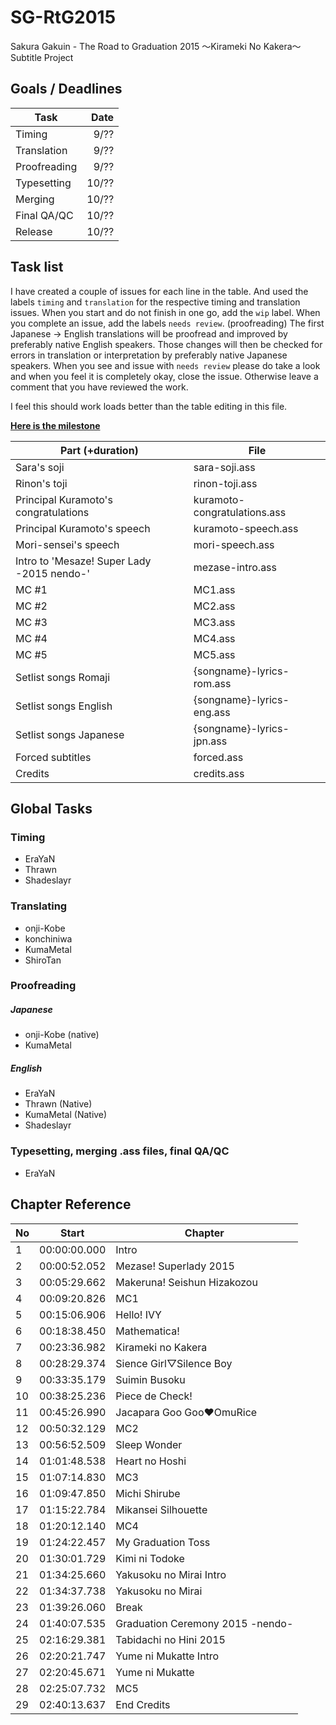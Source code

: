 ﻿SG-RtG2015
==========

Sakura Gakuin - The Road to Graduation 2015 ～Kirameki No Kakera～ Subtitle Project

Goals / Deadlines
-----------------

| Task         | Date |
|--------------|-----:|
| Timing       | 9/?? |
| Translation  | 9/?? |
| Proofreading | 9/?? |
| Typesetting  | 10/?? |
| Merging      | 10/?? |
| Final QA/QC  | 10/?? |
| Release      | 10/?? |

Task list
------------------------------

I have created a couple of issues for each line in the table. And used the labels `timing` and `translation` for the respective timing and translation issues.
When you start and do not finish in one go, add the `wip` label.
When you complete an issue, add the labels `needs review`. (proofreading)
The first Japanese -> English translations will be proofread and improved by preferably native English speakers. Those changes will then be checked for errors in translation or interpretation by preferably native Japanese speakers.
When you see and issue with `needs review` please do take a look and when you feel it is completely okay, close the issue. Otherwise leave a comment that you have reviewed the work.

I feel this should work loads better than the table editing in this file.

**[Here is the milestone](https://github.com/FukeiSubs/SakuraGakuin-Disks/milestone/1)**

| Part (+duration)                                   | File                               |
|----------------------------------------------------|------------------------------------|
| Sara's soji                                        | sara-soji.ass                      |
| Rinon's toji                                       | rinon-toji.ass                     |
| Principal Kuramoto's congratulations               | kuramoto-congratulations.ass       |
| Principal Kuramoto's speech                        | kuramoto-speech.ass                |
| Mori-sensei's speech                               | mori-speech.ass                    |
| Intro to 'Mesaze! Super Lady -2015 nendo-'         | mezase-intro.ass                   |
| MC #1                                              | MC1.ass                            |
| MC #2                                              | MC2.ass                            |
| MC #3                                              | MC3.ass                            |
| MC #4                                              | MC4.ass                            |
| MC #5                                              | MC5.ass                            |
| Setlist songs Romaji                               | {songname}-lyrics-rom.ass          |
| Setlist songs English                              | {songname}-lyrics-eng.ass          |
| Setlist songs Japanese                             | {songname}-lyrics-jpn.ass          |
| Forced subtitles                                   | forced.ass                         |
| Credits                                            | credits.ass                        |

Global Tasks
------------

### Timing

-	EraYaN
-	Thrawn
-	Shadeslayr

### Translating

-	onji-Kobe
-   konchiniwa
-   KumaMetal
-   ShiroTan


### Proofreading

##### Japanese

-	onji-Kobe (native)
-   KumaMetal

##### English

-	EraYaN
-   Thrawn (Native)
-   KumaMetal (Native)
-   Shadeslayr

### Typesetting, merging .ass files, final QA/QC

-	EraYaN


Chapter Reference
-----------------

| No | Start       | Chapter                          |   
|----|-------------|----------------------------------|                            
|  1 |00:00:00.000 | Intro                            |
|  2 |00:00:52.052 | Mezase! Superlady 2015           |
|  3 |00:05:29.662 | Makeruna! Seishun Hizakozou      |
|  4 |00:09:20.826 | MC1                              |
|  5 |00:15:06.906 | Hello! IVY                       |               
|  6 |00:18:38.450 | Mathematica!                     |
|  7 |00:23:36.982 | Kirameki no Kakera               |
|  8 |00:28:29.374 | Sience Girl▽Silence Boy          |
|  9 |00:33:35.179 | Suimin Busoku                    |
| 10 |00:38:25.236 | Piece de Check!                  |
| 11 |00:45:26.990 | Jacapara Goo Goo❤OmuRice        |
| 12 |00:50:32.129 | MC2                              |
| 13 |00:56:52.509 | Sleep Wonder                     |
| 14 |01:01:48.538 | Heart no Hoshi                   |
| 15 |01:07:14.830 | MC3                              |
| 16 |01:09:47.850 | Michi Shirube                    |
| 17 |01:15:22.784 | Mikansei Silhouette              |
| 18 |01:20:12.140 | MC4                              |
| 19 |01:24:22.457 | My Graduation Toss               |
| 20 |01:30:01.729 | Kimi ni Todoke                   |
| 21 |01:34:25.660 | Yakusoku no Mirai Intro          |
| 22 |01:34:37.738 | Yakusoku no Mirai                |
| 23 |01:39:26.060 | Break                            |
| 24 |01:40:07.535 | Graduation Ceremony 2015 -nendo- |
| 25 |02:16:29.381 | Tabidachi no Hini 2015           |
| 26 |02:20:21.747 | Yume ni Mukatte Intro            |
| 27 |02:20:45.671 | Yume ni Mukatte                  |
| 28 |02:25:07.732 | MC5                              |
| 29 |02:40:13.637 | End Credits                      |



